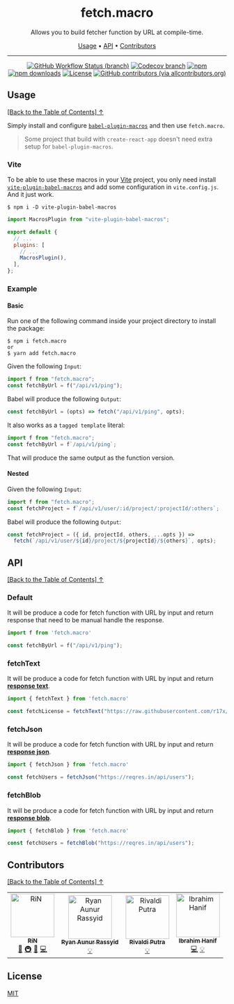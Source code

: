 <div align="center">
<h1 id="toc">fetch.macro</h1>
<p>Allows you to build fetcher function by URL at compile-time.</p>

<p align="center">
  <a href="#usage">Usage</a>  • 
  <a href="#api">API</a>  • 
  <a href="#contributors">Contributors</a> 
</p>

</div>

---

<div align="center">

<!-- prettier-ignore-start -->
[![GitHub Workflow Status (branch)](https://img.shields.io/github/workflow/status/r17x/fetch.macro/release/main)](https://github.com/r17x/fetch.macro/actions/workflows/release.yml?query=branch%3Amain+)
[![Codecov branch](https://img.shields.io/codecov/c/github/r17x/fetch.macro/main)](https://app.codecov.io/gh/r17x/fetch.macro)
[![npm](https://img.shields.io/npm/v/fetch.macro)](https://www.npmjs.com/package/fetch.macro/v/latest)
[![npm downloads](https://img.shields.io/npm/dw/fetch.macro)](https://www.npmjs.com/package/fetch.macro/v/latest)
[![License](https://img.shields.io/github/license/r17x/fetch.macro)](https://github.com/r17x/fetch.macro/blob/main/LICENSE)
[![GitHub contributors (via allcontributors.org)](https://img.shields.io/github/all-contributors/r17x/fetch.macro/main)](https://github.com/r17x/fetch.macro#contributors)
<!-- prettier-ignore-end -->

</div>

## Usage

[[Back to the Table of Contents] ↑](#toc)

Simply install and configure [`babel-plugin-macros`](https://github.com/kentcdodds/babel-plugin-macros) and then use `fetch.macro`.

> Some project that build with `create-react-app` doesn't need extra setup for `babel-plugin-macros`.

### Vite

To be able to use these macros in your [Vite](https://vitejs.dev/) project, you only need install [`vite-plugin-babel-macros`](https://github.com/itsMapleLeaf/vite-plugin-babel-macros) and add some configuration in `vite.config.js`. And it just work.

```
$ npm i -D vite-plugin-babel-macros
```

```js
import MacrosPlugin from "vite-plugin-babel-macros";

export default {
  // ...
  plugins: [
    // ...
    MacrosPlugin(),
  ],
};
```

### Example

#### Basic

Run one of the following command inside your project directory to install the package:

```
$ npm i fetch.macro
or
$ yarn add fetch.macro
```

Given the following `Input`:

```javascript
import f from "fetch.macro";
const fetchByUrl = f("/api/v1/ping");
```

Babel will produce the following `Output`:

```javascript
const fetchByUrl = (opts) => fetch("/api/v1/ping", opts);
```

It also works as a `tagged template` literal:

```javascript
import f from "fetch.macro";
const fetchByUrl = f`/api/v1/ping`;
```

That will produce the same output as the function version.

#### Nested

Given the following `Input`:

```javascript
import f from "fetch.macro";
const fetchProject = f`/api/v1/user/:id/project/:projectId/:others`;
```

Babel will produce the following `Output`:

```javascript
const fetchProject = ({ id, projectId, others, ...opts }) =>
  fetch(`/api/v1/user/${id}/project/${projectId}/${others}`, opts);
```

## API

[[Back to the Table of Contents] ↑](#toc)

### Default

It will be produce a code for fetch function with URL by input and return response that need to be manual handle the response.

```javascript
import f from 'fetch.macro'

const fetchByUrl = f("/api/v1/ping");
```

### fetchText

It will be produce a code for fetch function with URL by input and return [**response text**](https://webidl.spec.whatwg.org/#idl-USVString).

```javascript
import { fetchText } from 'fetch.macro'

const fetchLicense = fetchText("https://raw.githubusercontent.com/r17x/fetch.macro/main/LICENSE");
```

### fetchJson

It will be produce a code for fetch function with URL by input and return [**response json**](https://fetch.spec.whatwg.org/#dom-body-json).

```javascript
import { fetchJson } from 'fetch.macro'

const fetchUsers = fetchJson("https://reqres.in/api/users");
```

### fetchBlob

It will be produce a code for fetch function with URL by input and return [**response blob**](https://fetch.spec.whatwg.org/#dom-body-blob).

```javascript
import { fetchBlob } from 'fetch.macro'

const fetchUsers = fetchBlob("https://reqres.in/api/users");
```

## Contributors

[[Back to the Table of Contents] ↑](#toc)

<!-- ALL-CONTRIBUTORS-LIST:START - Do not remove or modify this section -->
<!-- prettier-ignore-start -->
<!-- markdownlint-disable -->
<table>
  <tbody>
    <tr>
      <td align="center"><a href="https://rin.rocks"><img src="https://avatars.githubusercontent.com/u/16365952?v=4?s=100" width="100px;" alt="RiN"/><br /><sub><b>RiN</b></sub></a><br /><a href="#ideas-r17x" title="Ideas, Planning, & Feedback">🤔</a> <a href="#infra-r17x" title="Infrastructure (Hosting, Build-Tools, etc)">🚇</a> <a href="#tool-r17x" title="Tools">🔧</a> <a href="https://github.com/r17x/fetch.macro/commits?author=r17x" title="Code">💻</a></td>
      <td align="center"><a href="https://blog.nyan.my.id"><img src="https://avatars.githubusercontent.com/u/24630806?v=4?s=100" width="100px;" alt="Ryan Aunur Rassyid"/><br /><sub><b>Ryan Aunur Rassyid</b></sub></a><br /><a href="#example-nyancodeid" title="Examples">💡</a></td>
      <td align="center"><a href="https://vadhe.dev/"><img src="https://avatars.githubusercontent.com/u/36479850?v=4?s=100" width="100px;" alt="Rivaldi Putra"/><br /><sub><b>Rivaldi Putra</b></sub></a><br /><a href="#example-vadhe" title="Examples">💡</a></td>
      <td align="center"><a href="https://liostech.id"><img src="https://avatars.githubusercontent.com/u/30402431?v=4?s=100" width="100px;" alt="Ibrahim Hanif"/><br /><sub><b>Ibrahim Hanif</b></sub></a><br /><a href="https://github.com/r17x/fetch.macro/commits?author=ibrahim4529" title="Code">💻</a> <a href="#example-ibrahim4529" title="Examples">💡</a></td>
    </tr>
  </tbody>
  <tfoot>

  </tfoot>
</table>

<!-- markdownlint-restore -->
<!-- prettier-ignore-end -->

<!-- ALL-CONTRIBUTORS-LIST:END -->

## License

[MIT](./LICENSE)
